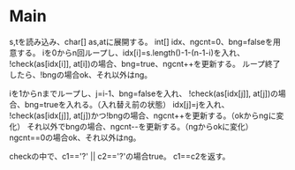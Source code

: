 # Main
s,tを読み込み、char[] as,atに展開する。
int[] idx、ngcnt=0、bng=falseを用意する。
iを0からn回ループし、idx[i]=s.length()-1-(n-1-i)を入れ、
!check(as[idx[i]], at[i])の場合、bng=true、ngcnt++を更新する。
ループ終了したら、!bngの場合ok、それ以外はng。

iを1からnまでループし、j=i-1、bng=falseを入れ、
!check(as[idx[j]], at[j])の場合、bng=trueを入れる。（入れ替え前の状態）
idx[j]=jを入れ、
!check(as[idx[j]], at[j])かつ!bngの場合、ngcnt++を更新する。（okからngに変化）
それ以外でbngの場合、ngcnt--を更新する。（ngからokに変化）
ngcnt==0の場合ok、それ以外はng。

checkの中で、c1=='?' || c2=='?'の場合true。
c1==c2を返す。
